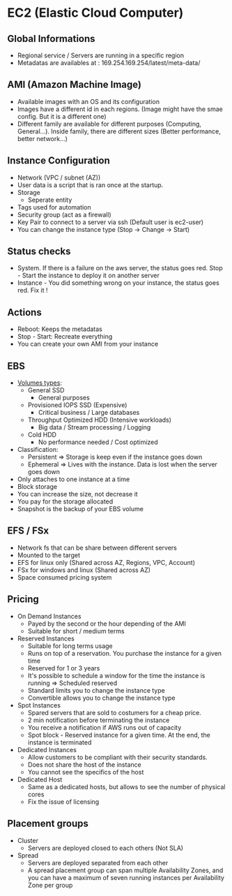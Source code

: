 # EC2 (Elastic Cloud Computer)

## Global Informations

* Regional service / Servers are running in a specific region
* Metadatas are availables at : 169.254.169.254/latest/meta-data/

## AMI (Amazon Machine Image)

* Available images with an OS and its configuration
* Images have a different id in each regions. (Image might have the smae config. But it is a different one)
* Different family are available for different purposes (Computing, General...). Inside family, there are different sizes (Better performance, better network...)

## Instance Configuration

* Network (VPC / subnet (AZ))
* User data is a script that is ran once at the startup.
* Storage
  * Seperate entity
* Tags used for automation
* Security group (act as a firewall)
* Key Pair to connect to a server via ssh (Default user is ec2-user)
* You can change the instance type (Stop -> Change -> Start)

## Status checks

* System. If there is a failure on the aws server, the status goes red. Stop - Start the instance to deploy it on another server
* Instance - You did something wrong on your instance, the status goes red. Fix it !

## Actions

* Reboot: Keeps the metadatas
* Stop - Start: Recreate everything
* You can create your own AMI from your instance

## EBS

* [Volumes types](https://docs.aws.amazon.com/AWSEC2/latest/UserGuide/EBSVolumeTypes.html):
  * General SSD
    * General purposes
  * Provisioned IOPS SSD (Expensive)
    * Critical business / Large databases
  * Throughput Optimized HDD (Intensive workloads)
    * Big data / Stream processing / Logging
  * Cold HDD
    * No performance needed / Cost optimized
* Classification:
  * Persistent => Storage is keep even if the instance goes down
  * Ephemeral => Lives with the instance. Data is lost when the server goes down
* Only attaches to one instance at a time
* Block storage
* You can increase the size, not decrease it
* You pay for the storage allocated
* Snapshot is the backup of your EBS volume

## EFS / FSx

* Network fs that can be share between different servers
* Mounted to the target
* EFS for linux only (Shared across AZ, Regions, VPC, Account)
* FSx for windows and linux (Shared across AZ)
* Space consumed pricing system

## Pricing

* On Demand Instances
  * Payed by the second or the hour depending of the AMI
  * Suitable for short / medium terms
* Reserved Instances
  * Suitable for long terms usage
  * Runs on top of a reservation. You purchase the instance for a given time
  * Reserved for 1 or 3 years
  * It's possible to schedule a window for the time the instance is running => Scheduled reserved
  * Standard limits you to change the instance type
  * Convertible allows you to change the instance type
* Spot Instances
  * Spared servers that are sold to costumers for a cheap price.
  * 2 min notification before terminating the instance
  * You receive a notification if AWS runs out of capacity
  * Spot block - Reserved instance for a given time. At the end, the instance is terminated
* Dedicated Instances
  * Allow customers to be compliant with their security standards.
  * Does not share the host of the instance
  * You cannot see the specifics of the host
* Dedicated Host
  * Same as a dedicated hosts, but allows to see the number of physical cores
  * Fix the issue of licensing

## Placement groups

* Cluster
  * Servers are deployed closed to each others (Not SLA)
* Spread
  * Servers are deployed separated from each other
  * A spread placement group can span multiple Availability Zones, and you can have a maximum of seven running instances per Availability Zone per group